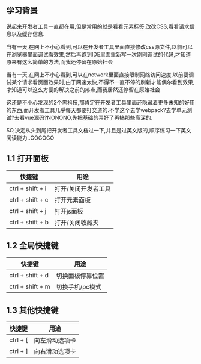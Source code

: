 ## 学习背景
说起来开发者工具一直都在用,但是常用的就是看看元素标签,改改CSS,看看请求信息以及缓存信息.

当有一天,在网上不小心看到,可以在开发者工具里面直接修改css源文件,以前可以在浏览器里面调试看效果,然后再跑到IDE里面重新写一次刚刚调试的代码,才知道原来有这么简单的方法,而我还停留在原始社会

当有一天,在网上不小心看到,可以在network里面直接限制网络访问速度,以前要调试某个请求看页面效果时,由于网速太快,不得不一直不停的刷新才能偶尔看到效果,才知道可以这么方便的解决之前的疼点,而我居然还停留在原始社会

这还是不小心发现的2个黑科技,那肯定在开发者工具里面还隐藏着更多未知的好用的东西,而开发者工具几乎每天都要打交道的.不学这个去学webpack?去学单元测试?去看vue源码?NONONO,先把基础的弄好了再搞那些高深的.

SO,决定从头到尾把开发者工具文档过一下,并且是过英文版的,顺序练习一下英文阅读能力..GOGOGO

## 1.1 打开面板
| 快捷键 | 用途 |
|---|---|
|ctrl + shift + i | 打开/关闭开发者工具  |
|ctrl + shift + c | 打开元素面板     |
|ctrl + shift + j | 打开js面板  |
|ctrl + shift + b | 打开/关闭收藏夹 |
## 1.2 全局快捷键
| 快捷键 | 用途 |
|---|---|
|ctrl + shift + d | 切换面板停靠位置  |
|ctrl + shift + m | 切换手机/pc模式  |
## 1.3 其他快捷键
| 快捷键 | 用途 |
|---|---|
|ctrl + [ | 向左滑动选项卡 |
|ctrl + ] | 向右滑动选项卡 |
